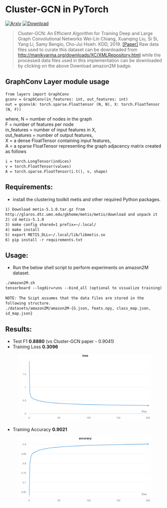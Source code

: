 # Cluster-GCN in PyTorch
[![Arxiv](https://img.shields.io/badge/ArXiv-1905.07953-orange.svg?color=blue&style=plastic)](https://arxiv.org/abs/1905.07953)
[![Download](https://img.shields.io/badge/Download-amazon2M-brightgreen.svg?color=black&style=plastic)](https://drive.google.com/drive/folders/1Tfn-yABlW5JheyYItyRyrMGtmQdYN7wm?usp=sharing)
> Cluster-GCN: An Efficient Algorithm for Training Deep and Large Graph Convolutional Networks
> Wei-Lin Chiang, Xuanqing Liu, Si Si, Yang Li, Samy Bengio, Cho-Jui Hsieh.
> KDD, 2019.
> [[Paper]](https://arxiv.org/abs/1905.07953)
Raw data files used to curate this dataset can be downloaded from http://manikvarma.org/downloads/XC/XMLRepository.html while the processed data files used in this implementation can be downloaded by clicking on the above Download amazon2M badge.

## GraphConv Layer module usage
```
from layers import GraphConv
gconv = GraphConv(in_features: int, out_features: int)
out = gconv(A: torch.sparse.Floattensor (N, N), X: torch.FloatTensor (N, F))
```
where, N = number of nodes in the graph \
       F = number of features per node \
       in_features = number of input features in X, \
       out_features = number of output features, \
       X  = a dense FloatTensor containing input features, \
       A  = a sparse FloatTensor representing the graph adjacency matrix created as follows
``` 
i = torch.LongTensor(indices)
v = torch.FloatTensor(values)
A = torch.sparse.FloatTensor(i.t(), v, shape)
```


## Requirements:
* install the clustering toolkit metis and other required Python packages.
```
1) Download metis-5.1.0.tar.gz from http://glaros.dtc.umn.edu/gkhome/metis/metis/download and unpack it
2) cd metis-5.1.0
3) make config shared=1 prefix=~/.local/
4) make install
5) export METIS_DLL=~/.local/lib/libmetis.so
6) pip install -r requirements.txt
```
## Usage:
* Run the below shell script to perform experiments on amazon2M dataset.
```
./amazon2M.sh
tensorboard --logdir=runs --bind_all (optional to visualize training)

NOTE: The Scipt assumes that the data files are stored in the following structure. 
./datasets/amazon2M/amazon2M-{G.json, feats.npy, class_map.json, id_map.json}
```
## Results:
* Test F1 **0.8880** (vs Cluster-GCN paper - 0.9041)
* Training Loss **0.3096**
<figure>
  <img src="W&B Chart 6_16_2020, 5_13_19 PM.png"/>
</figure>

* Training Accuracy **0.9021**
<figure>
  <img src="W&B Chart 6_16_2020, 5_13_29 PM.png"/>
</figure>
